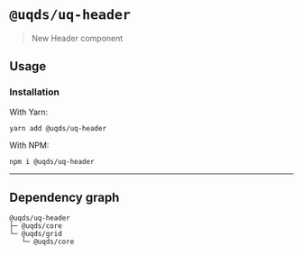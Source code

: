 # `@uqds/uq-header`

> New Header component

## Usage

### Installation

With Yarn:
```shell
yarn add @uqds/uq-header
```

With NPM:
```shell
npm i @uqds/uq-header
```

---

## Dependency graph

```shell
@uqds/uq-header
├─ @uqds/core
└─ @uqds/grid
   └─ @uqds/core
```
